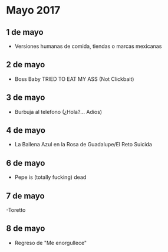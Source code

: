 Mayo 2017
===========

## 1 de mayo
 - Versiones humanas de comida, tiendas o marcas mexicanas 
 
## 2 de mayo
 - Boss Baby TRIED TO EAT MY ASS (Not Clickbait)

## 3 de mayo
 - Burbuja al telefono (¿Hola?... Adios)

## 4 de mayo
 - La Ballena Azul en la Rosa de Guadalupe/El Reto Suicida

## 6 de mayo
 - Pepe is (totally fucking) dead

## 7 de mayo
-Toretto

## 8 de mayo
 - Regreso de "Me enorgullece"
 

